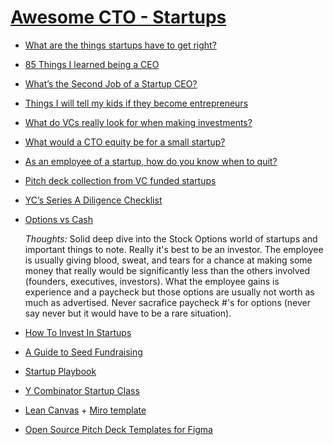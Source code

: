 # [Awesome CTO - Startups](https://github.com/kuchin/awesome-cto#startups)

* [What are the things startups have to get right?](https://www.quora.com/What-are-the-things-startups-have-to-get-right)
* [85 Things I learned being a CEO](https://hackernoon.com/85-things-i-learned-being-a-ceo-4c25fc1c7b99)
* [What’s the Second Job of a Startup CEO?](https://www.ycombinator.com/library/3k-what-s-the-second-job-of-a-startup-ceo)
* [Things I will tell my kids if they become entrepreneurs](https://www.slideshare.net/laurenthaug/things-i-will-tell-my-kids-if-they-become-entrepreneurs)
* [What do VCs really look for when making investments?](https://www.quora.com/What-do-VCs-really-look-for-when-making-investments)
* [What would a CTO equity be for a small startup?](https://www.quora.com/What-would-a-CTO-compensation-equity-be-for-a-small-startup)
* [As an employee of a startup, how do you know when to quit?](https://www.quora.com/As-an-employee-of-a-startup-how-do-you-know-when-to-quit-How-do-you-tell-the-difference-between-the-startup-not-being-right-for-you-and-a-personal-lack-of-grit)
* [Pitch deck collection from VC funded startups](https://www.alexanderjarvis.com/pitch-deck-collection-from-vc-funded-startups/)
* [YC’s Series A Diligence Checklist](https://www.ycombinator.com/library/3h-series-a-diligence-checklist)

* [Options vs Cash](https://danluu.com/startup-options/)

    *Thoughts:* Solid deep dive into the Stock Options world of startups and important things to note. Really it's best to be an investor. The employee is usually giving blood, sweat, and tears for a chance at making some money that really would be significantly less than the others involved (founders, executives, investors). What the employee gains is experience and a paycheck but those options are usually not worth as much as advertised. Never sacrafice paycheck #'s for options (never say never but it would have to be a rare situation).

* [How To Invest In Startups](https://blog.samaltman.com/how-to-invest-in-startups)
* [A Guide to Seed Fundraising](https://www.ycombinator.com/library/4A-a-guide-to-seed-fundraising)
* [Startup Playbook](https://playbook.samaltman.com/)
* [Y Combinator Startup Class](https://startupclass.samaltman.com/)
* [Lean Canvas](https://leanstack.com/lean-canvas) + [Miro template](https://miro.com/templates/lean-canvas/)
* [Open Source Pitch Deck Templates for Figma](https://www.uidesigntemplates.com/figma-pitch-deck)
